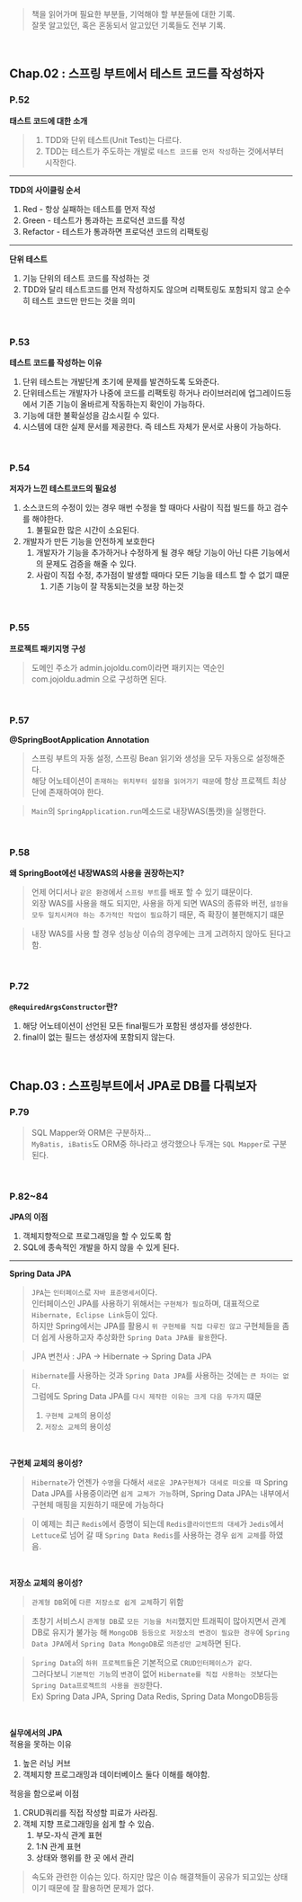> 책을 읽어가며 필요한 부분들, 기억해야 할 부분들에 대한 기록.  
> 잘못 알고있던, 혹은 혼동되서 알고있던 기록들도 전부 기록.

<br>

## **Chap.02 : 스프링 부트에서 테스트 코드를 작성하자**

### **P.52**

**태스트 코드에 대한 소개**

> 1. TDD와 단위 테스트(Unit Test)는 다르다.
> 2. TDD는 테스트가 주도하는 개발로 `테스트 코드를 먼저 작성`하는 것에서부터 시작한다.

---

**TDD의 사이클링 순서**

1. Red - 항상 실패하는 테스트를 먼저 작성
2. Green - 테스트가 통과하는 프로덕션 코드를 작성
3. Refactor - 테스트가 통과하면 프로덕션 코드의 리팩토링

---

**단위 테스트**

1. 기능 단위의 테스트 코드를 작성하는 것
2. TDD와 달리 테스트코드를 먼저 작성하지도 않으며 리팩토링도 포함되지 않고 순수히 테스트 코드만 만드는 것을 의미

<br>

### **P.53**

**테스트 코드를 작성하는 이유**

1. 단위 테스트는 개발단계 초기에 문제를 발견하도록 도와준다.
2. 단위테스트는 개발자가 나중에 코드를 리팩토링 하거나 라이브러리에 업그레이드등에서 기존 기능이 올바르게 작동하는지 확인이 가능하다.
3. 기능에 대한 불확실성을 감소시킬 수 있다.
4. 시스템에 대한 실제 문서를 제공한다. 즉 테스트 자체가 문서로 사용이 가능하다.

<br>

### **P.54**

**저자가 느낀 테스트코드의 필요성**

1. 소스코드의 수정이 있는 경우 매번 수정을 할 때마다 사람이 직접 빌드를 하고 검수를 해야한다.
   1. 불필요한 많은 시간이 소요된다.
2. 개발자가 만든 기능을 안전하게 보호한다
   1. 개발자가 기능을 추가하거나 수정하게 될 경우 해당 기능이 아닌 다른 기능에서의 문제도 검증을 해줄 수 있다.
   2. 사람이 직접 수정, 추가점이 발생할 때마다 모든 기능을 테스트 할 수 없기 떄문
      1. 기존 기능이 잘 작동되는것을 보장 하는것

<br>

### **P.55**

**프로젝트 패키지명 구성**

> 도메인 주소가 admin.jojoldu.com이라면 패키지는 역순인 com.jojoldu.admin 으로 구성하면 된다.

<br>

### **P.57**

**@SpringBootApplication Annotation**

> 스프링 부트의 자동 설정, 스프링 Bean 읽기와 생성을 모두 자동으로 설정해준다.  
> 해당 어노테이션이 `존재하는 위치부터 설정을 읽어가기 때문`에 항상 프로젝트 최상단에 존재하여야 한다.

> `Main`의 `SpringApplication.run`메소드로 내장WAS(톰캣)을 실행한다.

<br>

### **P.58**

**왜 SpringBoot에선 내장WAS의 사용을 권장하는지?**

> 언제 어디서나 `같은 환경`에서 `스프링 부트`를 배포 할 수 있기 떄문이다.  
> 외장 WAS를 사용을 해도 되지만, 사용을 하게 되면 WAS의 종류와 버전, `설정을 모두 일치시켜야 하는 추가적인 작업이 필요`하기 때문, 즉 확장이 불편해지기 떄문

> 내장 WAS를 사용 할 경우 성능상 이슈의 경우에는 크게 고려하지 않아도 된다고 함.

<br>

### **P.72**

**`@RequiredArgsConstructor`란?**

1. 해당 어노테이션이 선언된 모든 final필드가 포함된 생성자를 생성한다.
2. final이 없는 필드는 생성자에 포함되지 않는다.

<br>

## **Chap.03 : 스프링부트에서 JPA로 DB를 다뤄보자**

### **P.79**

> SQL Mapper와 ORM은 구분하자...  
> `MyBatis, iBatis`도 ORM중 하나라고 생각했으나 두개는 `SQL Mapper`로 구분된다.

<br>

### **P.82~84**

**JPA의 이점**

1.  객체지향적으로 프로그래밍을 할 수 있도록 함
2.  SQL에 종속적인 개발을 하지 않을 수 있게 된다.

---

**Spring Data JPA**

> `JPA`는 `인터페이스`로 `자바 표준명세서`이다.  
> 인터페이스인 JPA를 사용하기 위해서는 `구현체가 필요`하며, 대표적으로 `Hibernate, Eclipse Link`등이 있다.  
> 하지만 Spring에서는 JPA를 활용시 `위 구현체를 직접 다루진 않고` 구현체들을 좀 더 쉽게 사용하고자 추상화한 `Spring Data JPA를 활용`한다.

> JPA 변천사 : JPA → Hibernate → Spring Data JPA

> `Hibernate`를 사용하는 것과 `Spring Data JPA`를 사용하는 것에는 `큰 차이는 없다`.  
> 그럼에도 Spring Data JPA를 `다시 제작한 이유는 크게 다음 두가지` 떄문
>
> 1. `구현체 교체`의 용이성
> 2. `저장소 교체`의 용이성

<br>

**구현체 교체의 용이성?**

> `Hibernate`가 언젠가 `수명`을 다해서 `새로운 JPA구현체가 대세로 떠오를 때` Spring Data JPA를 사용중이라면 `쉽게 교체가 가능`하며, Spring Data JPA는 내부에서 구현체 매핑을 지원하기 때문에 가능하다

> 이 예제는 최근 `Redis`에서 증명이 되는데 `Redis클라이언트의 대세`가 `Jedis`에서 `Lettuce`로 넘어 갈 때 `Spring Data Redis`를 사용하는 경우 `쉽게 교체`를 하였음.

<br>

**저장소 교체의 용이성?**

> `관계형 DB`외에 `다른 저장소로 쉽게 교체`하기 위함

> 초창기 서비스시 `관계형 DB`로 `모든 기능을 처리`했지만 트래픽이 많아지면서 관계DB로 유지가 불가능 해 `MongoDB 등등으로 저장소의 변경이 필요한 경우`에 `Spring Data JPA`에서 `Spring Data MongoDB`로 `의존성만 교체`하면 된다.

> `Spring Data`의 `하위 프로젝트들`은 기본적으로 `CRUD인터페이스가 같다`.  
>  그러다보니 `기본적인 기능`의 `변경`이 없어 `Hibernate를 직접 사용하는 것`보다는 `Spring Data프로젝트의 사용을 권장`한다.  
> Ex) Spring Data JPA, Spring Data Redis, Spring Data MongoDB등등

<br>

**실무에서의 JPA**  
적용을 못하는 이유

1. 높은 러닝 커브
2. 객체지향 프로그래밍과 데이터베이스 둘다 이해를 해야함.

적응을 함으로써 이점

1. CRUD쿼리를 직접 작성할 피료가 사라짐.
2. 객체 지향 프로그래밍을 쉽게 할 수 있슴.
   1. 부모-자식 관계 표현
   2. 1:N 관계 표현
   3. 상태와 행위를 한 곳 에서 관리

> 속도와 관련한 이슈는 있다. 하지만 많은 이슈 해결책들이 공유가 되고있는 상태이기 때문에 잘 활용하면 문제가 없다.
